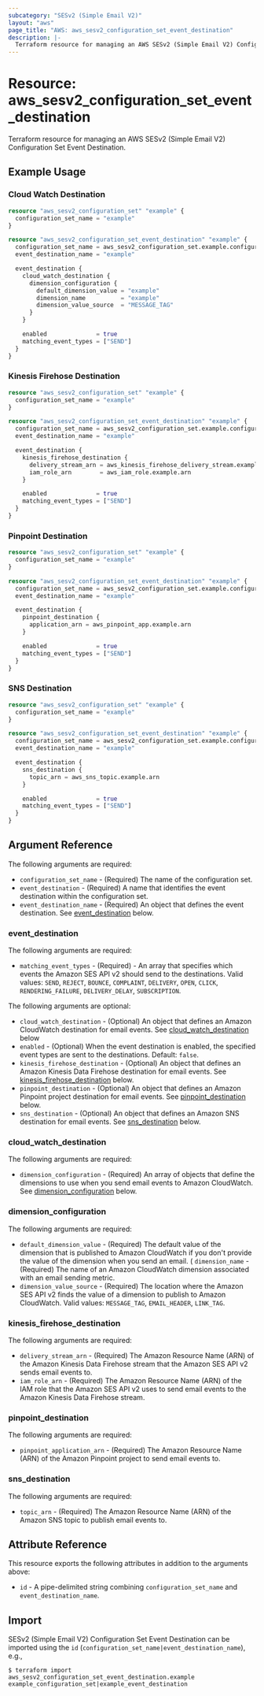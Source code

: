 ```yaml
---
subcategory: "SESv2 (Simple Email V2)"
layout: "aws"
page_title: "AWS: aws_sesv2_configuration_set_event_destination"
description: |-
  Terraform resource for managing an AWS SESv2 (Simple Email V2) Configuration Set Event Destination.
---
```


# Resource: aws_sesv2_configuration_set_event_destination

Terraform resource for managing an AWS SESv2 (Simple Email V2) Configuration Set Event Destination.

## Example Usage

### Cloud Watch Destination

```terraform
resource "aws_sesv2_configuration_set" "example" {
  configuration_set_name = "example"
}

resource "aws_sesv2_configuration_set_event_destination" "example" {
  configuration_set_name = aws_sesv2_configuration_set.example.configuration_set_name
  event_destination_name = "example"

  event_destination {
    cloud_watch_destination {
      dimension_configuration {
        default_dimension_value = "example"
        dimension_name          = "example"
        dimension_value_source  = "MESSAGE_TAG"
      }
    }

    enabled              = true
    matching_event_types = ["SEND"]
  }
}
```

### Kinesis Firehose Destination

```terraform
resource "aws_sesv2_configuration_set" "example" {
  configuration_set_name = "example"
}

resource "aws_sesv2_configuration_set_event_destination" "example" {
  configuration_set_name = aws_sesv2_configuration_set.example.configuration_set_name
  event_destination_name = "example"

  event_destination {
    kinesis_firehose_destination {
      delivery_stream_arn = aws_kinesis_firehose_delivery_stream.example.arn
      iam_role_arn        = aws_iam_role.example.arn
    }

    enabled              = true
    matching_event_types = ["SEND"]
  }
}
```

### Pinpoint Destination

```terraform
resource "aws_sesv2_configuration_set" "example" {
  configuration_set_name = "example"
}

resource "aws_sesv2_configuration_set_event_destination" "example" {
  configuration_set_name = aws_sesv2_configuration_set.example.configuration_set_name
  event_destination_name = "example"

  event_destination {
    pinpoint_destination {
      application_arn = aws_pinpoint_app.example.arn
    }

    enabled              = true
    matching_event_types = ["SEND"]
  }
}
```

### SNS Destination

```terraform
resource "aws_sesv2_configuration_set" "example" {
  configuration_set_name = "example"
}

resource "aws_sesv2_configuration_set_event_destination" "example" {
  configuration_set_name = aws_sesv2_configuration_set.example.configuration_set_name
  event_destination_name = "example"

  event_destination {
    sns_destination {
      topic_arn = aws_sns_topic.example.arn
    }

    enabled              = true
    matching_event_types = ["SEND"]
  }
}
```

## Argument Reference

The following arguments are required:

* `configuration_set_name` - (Required) The name of the configuration set.
* `event_destination` - (Required) A name that identifies the event destination within the configuration set.
* `event_destination_name` - (Required) An object that defines the event destination. See [event_destination](#event_destination) below.

### event_destination

The following arguments are required:

* `matching_event_types` - (Required) - An array that specifies which events the Amazon SES API v2 should send to the destinations. Valid values: `SEND`, `REJECT`, `BOUNCE`, `COMPLAINT`, `DELIVERY`, `OPEN`, `CLICK`, `RENDERING_FAILURE`, `DELIVERY_DELAY`, `SUBSCRIPTION`.

The following arguments are optional:

* `cloud_watch_destination` - (Optional) An object that defines an Amazon CloudWatch destination for email events. See [cloud_watch_destination](#cloud_watch_destination) below
* `enabled` - (Optional) When the event destination is enabled, the specified event types are sent to the destinations. Default: `false`.
* `kinesis_firehose_destination` - (Optional) An object that defines an Amazon Kinesis Data Firehose destination for email events. See [kinesis_firehose_destination](#kinesis_firehose_destination) below.
* `pinpoint_destination` - (Optional) An object that defines an Amazon Pinpoint project destination for email events. See [pinpoint_destination](#pinpoint_destination) below.
* `sns_destination` - (Optional) An object that defines an Amazon SNS destination for email events. See [sns_destination](#sns_destination) below.

### cloud_watch_destination

The following arguments are required:

* `dimension_configuration` - (Required) An array of objects that define the dimensions to use when you send email events to Amazon CloudWatch. See [dimension_configuration](#dimension_configuration) below.

### dimension_configuration

The following arguments are required:

* `default_dimension_value` - (Required) The default value of the dimension that is published to Amazon CloudWatch if you don't provide the value of the dimension when you send an email.
( `dimension_name` - (Required) The name of an Amazon CloudWatch dimension associated with an email sending metric.
* `dimension_value_source` - (Required) The location where the Amazon SES API v2 finds the value of a dimension to publish to Amazon CloudWatch. Valid values: `MESSAGE_TAG`, `EMAIL_HEADER`, `LINK_TAG`.

### kinesis_firehose_destination

The following arguments are required:

* `delivery_stream_arn` - (Required) The Amazon Resource Name (ARN) of the Amazon Kinesis Data Firehose stream that the Amazon SES API v2 sends email events to.
* `iam_role_arn` - (Required) The Amazon Resource Name (ARN) of the IAM role that the Amazon SES API v2 uses to send email events to the Amazon Kinesis Data Firehose stream.

### pinpoint_destination

The following arguments are required:

* `pinpoint_application_arn` - (Required) The Amazon Resource Name (ARN) of the Amazon Pinpoint project to send email events to.

### sns_destination

The following arguments are required:

* `topic_arn` - (Required) The Amazon Resource Name (ARN) of the Amazon SNS topic to publish email events to.

## Attribute Reference

This resource exports the following attributes in addition to the arguments above:

* `id` - A pipe-delimited string combining `configuration_set_name` and `event_destination_name`.

## Import

SESv2 (Simple Email V2) Configuration Set Event Destination can be imported using the `id` (`configuration_set_name|event_destination_name`), e.g.,

```
$ terraform import aws_sesv2_configuration_set_event_destination.example example_configuration_set|example_event_destination
```
